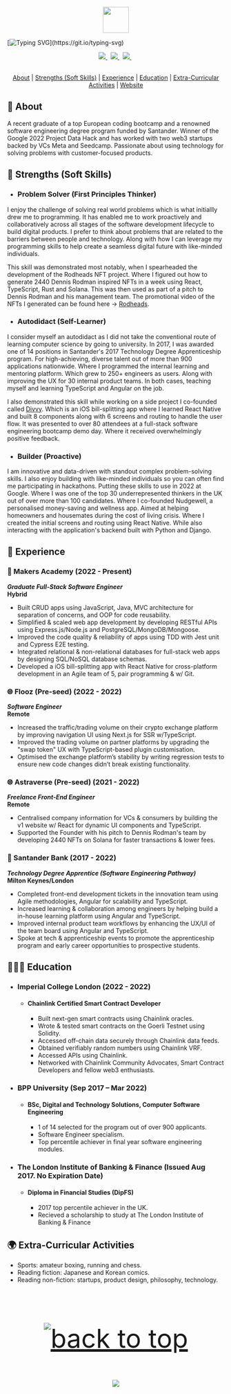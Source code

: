 <div align="center">
  <br /> 
    <img  align="center" src="https://media.giphy.com/media/aExP3YOqb6ImBe5HG2/giphy.gif" width="60">
</div>
 
[![Typing SVG](https://readme-typing-svg.herokuapp.com?font=Consolas&size=25&color=6ad20b&center=true&vCenter=true&width=900&height=60&lines=David+Alistair+Meade+Jr...;Digital+Curriculum+Vitae.;)](https://git.io/typing-svg)

<div align="center">
    <a href="mailto:davidmeadejnrgmail.com">
<code><img src="https://img.shields.io/badge/-Contact-000000?style=flat&logo=gmail&logoColor=DB4437" /></code>
</a>
  &nbsp;
<a href="https://github.com/davidmeadejr/external-curriculum-vitae/blob/master/external-curriculum-vitae-updated.pdf">
<code><img src="https://img.shields.io/badge/-PDF%20Curriculum%20Vitae-000000?style=flat&logo=github&logoColor=ffffff" /></code>
</a>
  &nbsp;
   <a href="https://www.linkedin.com/in/davidmeadejr/">
<code><img src="https://img.shields.io/badge/-LinkedIn-000000?style=flat&logo=linkedin&logoColor=0072b1" /></code>
</a>
  &nbsp;
</div>
  &nbsp;

<div align="center">
 

[About](#-about) | [Strengths (Soft Skills)](#-value) | [Experience](#-experience) | [Education](#-education) | [Extra-Curricular Activities](#-extra-curricular-activities) | [Website](https://www.davidmeadejr.com/)
</div>

 ## 🔎 About

A recent graduate of a top European coding bootcamp and a renowned software engineering degree program funded by Santander. Winner of the Google 2022 Project Data Hack and has worked with two web3 startups backed by VCs Meta and Seedcamp. Passionate about using technology for solving problems with customer-focused products.

## 🤝 Strengths (Soft Skills)

* ### Problem Solver (First Principles Thinker)

I enjoy the challenge of solving real world problems which is what initiallly drew me to programming. It has enabled me to work proactively and collaboratively across all stages of the software development lifecycle to build digital products. I prefer to think about problems that are related to the barriers between people and technology. Along with how I can leverage my programming skills to help create a seamless digital future with like-minded individuals. 

This skill was demonstrated most notably, when I spearheaded the development of the Rodheads NFT project. Where I figured out how to generate 2440 Dennis Rodman inspired NFTs in a week using React, TypeScript, Rust and Solana. This was then used as part of a pitch to Dennis Rodman and his management team. The promotional video of the NFTs I generated can be found here → <a href="https://twitter.com/ThrillDAO/status/1470752410771595265">
Rodheads</a>.


* ### Autodidact (Self-Learner)

I consider myself an autodidact as I did not take the conventional route of learning computer science by going to university. In 2017, I was awarded one of 14 positions in Santander's 2017 Technology Degree Apprenticeship program. For high-achieving, diverse talent out of more than 900 applications nationwide. Where I programmed the internal learning and mentoring platform. Which grew to 250+ engineers as users. Along with improving the UX for 30 internal product teams. In both cases, teaching myself and learning TypeScript and Angular on the job. 

I also demonstrated this skill while working on a side project I co-founded called <a href="https://github.com/davidmeadejr/divvy-app"> Divvy</a>. Which is an iOS bill-splitting app where I learned React Native and built 8 components along with 6 screens and routing to handle the user flow. It was presented to over 80 attendees at a full-stack software engineering bootcamp demo day. Where it received overwhelmingly positive feedback.

* ### Builder (Proactive)

I am innovative and data-driven with standout complex problem-solving skills. I also enjoy building with like-minded individuals so you can often find me participating in hackathons. Putting these skills to use in 2022 at Google. Where I was one of the top 30 underrepresented thinkers in the UK out of over more than 100 candidates. Where I co-founded Nudgewell, a personalised money-saving and wellness app. Aimed at helping homeowners and housemates during the cost of living crisis. Where I created the initial screens and routing using React Native. While also interacting with the application's backend built with Python and Django.



<!-- **👣 Footprints**
 * <strong>Trainee Solidity Engineer</strong>, <em>Encode Club</em> (Sept 2022 – Oct 2022)
 * <strong>Trainee Full-Stack Software Engineer</strong>, <em>Makers Academy</em> (Jun 2022 – Oct 2022)
 * <strong>Software Engineer</strong>, <em>Flooz</em> (Mar 2022 –  May 2022) 
 * <strong>Freelance Front-End Engineer</strong>, <em>Thrill Digital</em> (Oct 2021 –  Apr 2022)   
 * <strong>Apprentice Front-End Engineer</strong>, <em>Santander</em> (Mar 2019 – Feb 2022)  
 * <strong>Apprentice Cyber Security Analyst</strong>, <em>Santander</em> (Sep 2018 – Mar 2019) 
 * <strong>Apprentice Innovation Consultant</strong>, <em>Santander</em> (Mar 2018 – Sep 2018)    
 * <strong>Apprentice Business Consultant</strong>, <em>Santander</em> (Sep 2017 – Mar 2018)    
<!--  * <strong>Sales</strong>, <em>Superdry</em> (Sep 2016 – Nov 2021) 
 * <strong>Sales</strong>, <em>House of Fraser</em> (Sep 2015 – Jan 2016)  -->
 
## 💼 Experience

<!-- ### 👣 Footprints
 * <strong>Trainee Solidity Engineer</strong>, <em>Encode Club</em> (Sept 2022 – Oct 2022)
 * <strong>Trainee Full-Stack Software Engineer</strong>, <em>Makers Academy</em> (Jun 2022 – Oct 2022)
 * <strong>Software Engineer</strong>, <em>Flooz</em> (Mar 2022 –  May 2022) 
 * <strong>Freelance Front-End Engineer</strong>, <em>Thrill Digital</em> (Oct 2021 –  Apr 2022)   
 * <strong>Apprentice Front-End Engineer</strong>, <em>Santander</em> (Mar 2019 – Feb 2022)  
 * <strong>Apprentice Cyber Security Analyst</strong>, <em>Santander</em> (Sep 2018 – Mar 2019) 
 * <strong>Apprentice Innovation Consultant</strong>, <em>Santander</em> (Mar 2018 – Sep 2018)    
 * <strong>Apprentice Business Consultant</strong>, <em>Santander</em> (Sep 2017 – Mar 2018) -->


### 🏫 Makers Academy (2022 - Present)
***Graduate Full-Stack Software Engineer***\
**Hybrid**
* Built CRUD apps using JavaScript, Java, MVC architecture for separation of concerns, and OOP for code reusability.
* Simplified & scaled web app development by developing RESTful APIs using Express.js/Node.js and PostgreSQL/MongoDB/Mongoose.
* Improved the code quality & reliability of apps using TDD with Jest unit and Cypress E2E testing.
* Integrated relational & non-relational databases for full-stack web apps by designing SQL/NoSQL database schemas.
* Developed a iOS bill-splitting app with React Native for cross-platform development in an Agile team of 5, pair programming & w/ Git.

### 🌐 Flooz (Pre-seed) (2022 - 2022)
***Software Engineer***\
**Remote**
* Increased the traffic/trading volume on their crypto exchange platform by improving navigation UI using Next.js for SSR w/TypeScript.
* Improved the trading volume on partner platforms by upgrading the "swap token" UX with TypeScript-based plugin customisation.
* Optimised the exchange platform’s stability by writing regression tests to ensure new code changes didn’t break existing functionality.

### 🌐 Astraverse (Pre-seed) (2021 - 2022)
***Freelance Front-End Engineer***\
**Remote**
* Centralised company information for VCs & consumers by building the v1 website w/ React for dynamic UI components and TypeScript.
* Supported the Founder with his pitch to Dennis Rodman's team by developing 2440 NFTs on Solana for faster transactions & lower fees.

### 🏦 Santander Bank (2017 - 2022)
***Technology Degree Apprentice (Software Engineering Pathway)***\
**Milton Keynes/London**
* Completed front-end development tickets in the innovation team using Agile methodologies, Angular for scalability and TypeScript.
* Increased learning & collaboration among engineers by helping build a in-house learning platform using Angular and TypeScript.
* Improved internal product team workflows by enhancing the UX/UI of the team board using Angular and TypeScript.
* Spoke at tech & apprenticeship events to promote the apprenticeship program and early career opportunities to prospective students.

## 👨🏾‍🎓 Education

* ### Imperial College London (2022 - 2022)
    * #### Chainlink Certified Smart Contract Developer
      * Built next-gen smart contracts using Chainlink oracles.
      * Wrote & tested smart contracts on the Goerli Testnet using Solidity.
      * Accessed off-chain data securely through Chainlink data feeds.
      * Obtained verifiably random numbers using Chainlink VRF.
      * Accessed APIs using Chainlink.
      * Networked with Chainlink Community Advocates, Smart Contract Developers and fellow web3 enthusiasts.

* ### BPP University (Sep 2017 – Mar 2022)
    * #### BSc, Digital and Technology Solutions, Computer Software Engineering
      * 1 of 14 selected for the program out of over 900 applicants.
      * Software Engineer specialism.
      * Top percentile achiever in final year software engineering modules.

* ### The London Institute of Banking & Finance (Issued Aug 2017. No Expiration Date)
    * #### Diploma in Financial Studies (DipFS)
      * 2017 top percentile achiever in the UK.
      * Recieved a scholarship to study at The London Institute of Banking & Finance
  
 ## 🌍 Extra-Curricular Activities
* Sports: amateur boxing, running and chess.
* Reading fiction: Japanese and Korean comics.
* Reading non-fiction: startups, product design, philosophy, technology.

&nbsp;


<!-- **📊 GitHub Statssss**

<!-- <p align="left"> <a href="https://github.com/ryo-ma/github-profile-trophy"><img src="https://github-profile-trophy.vercel.app/?username=davidmeadejr&theme=matrix&margin-w=15&margin-h=15&column=7" alt="davidmeadejr" /></a> </p> -->

 <!-- <img align="center" src="https://github-readme-stats.vercel.app/api/top-langs/?username=davidmeadejr&layout=compact&theme=chartreuse-dark" /></a> 
 <br />
 <br />
 <img align="center" src="https://github-readme-stats.vercel.app/api?username=davidmeadejr&show_icons=true&theme=chartreuse-dark" alt="DMJ's github stats" /></a> 
 <br />
 <br />
<img alt="github contribution snake animation" src="https://github.com/davidmeadejr/davidmeadejr/blob/output/github-contribution-grid-snake.svg">
<br />
<br />
<br />
<br /> -->
 <p align="center" style="font-size: 60px"><a href="#top"><img src="https://img.shields.io/static/v1?label&message=Back+to+Top&color=343c44&style=flat&logo" alt="back to top" /></a></p>


<p align="center">
  <img src="https://capsule-render.vercel.app/api?type=waving&color=gradient&height=110&section=footer&animation=twinkling"/>
</p>

